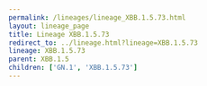 ```yaml
---
permalink: /lineages/lineage_XBB.1.5.73.html
layout: lineage_page
title: Lineage XBB.1.5.73
redirect_to: ../lineage.html?lineage=XBB.1.5.73
lineage: XBB.1.5.73
parent: XBB.1.5
children: ['GN.1', 'XBB.1.5.73']
---
```

